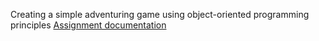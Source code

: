 Creating a simple adventuring game using object-oriented programming principles
[Assignment documentation](https://www.canva.com/design/DAGishkdW_E/c1YcL5Rd9AP1M0Lo7A32mA/edit?utm_content=DAGishkdW_E&utm_campaign=designshare&utm_medium=link2&utm_source=sharebutton)
